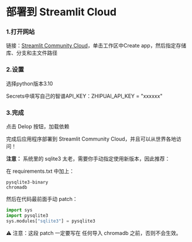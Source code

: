 # 部署到 Streamlit Cloud
### 1.打开网站
链接：[Streamlit Community Cloud](https://share.streamlit.io/)，单击工作区中Create app，然后指定存储库、分支和主文件路径


### 2.设置
选择python版本3.10

Secrets中填写自己的智谱API_KEY：ZHIPUAI_API_KEY = "xxxxxx"

### 3.完成
点击 Delop 按钮，加载依赖

完成后应用程序部署到 Streamlit Community Cloud，并且可以从世界各地访问！

**注意：**
系统里的 sqlite3 太老，需要你手动指定使用新版本，因此推荐：

在 requirements.txt 中加上：
```
pysqlite3-binary
chromadb
```

然后在代码最前面手动 patch：

```python
import sys
import pysqlite3
sys.modules["sqlite3"] = pysqlite3
```
⚠️ 注意：这段 patch 一定要写在 任何导入 chromadb 之前，否则不会生效。
